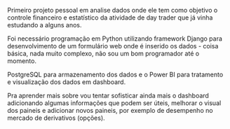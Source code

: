 Primeiro projeto pessoal em analise dados onde ele tem como objetivo o controle financeiro e estatístico da atividade de day trader que já vinha estudando a alguns anos.

Foi necessário programação em Python utilizando framework Django para desenvolvimento de um formulário web onde é inserido os dados - coisa básica, nada muito complexo, não sou um bom programador até o momento.

PostgreSQL para armazenamento dos dados e o Power BI para tratamento e visualização dos dados em dashboard.

Pra aprender mais sobre vou tentar sofisticar ainda mais o dashboard adicionando algumas informações que podem ser úteis, melhorar o visual dos paineis e adicionar novos paineis, por exemplo de desempenho no mercado de derivativos (opções).
